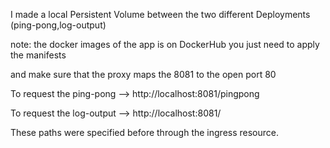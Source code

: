 I made a local Persistent Volume between the two different Deployments (ping-pong,log-output)

note: the docker images of the app is on DockerHub you just need to apply the manifests 

and make sure that the proxy maps the 8081 to the open port 80

To request the ping-pong --> http://localhost:8081/pingpong

To request the log-output --> http://localhost:8081/

These paths were specified before through the ingress resource.